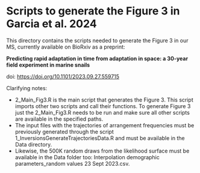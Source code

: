# Scripts to generate the Figure 3 in Garcia et al. 2024

This directory contains the scripts needed to generate the Figure 3 in our MS, currently available on BioRxiv as a preprint:

**Predicting rapid adaptation in time from adaptation in space: a 30-year field experiment in marine snails**

doi: https://doi.org/10.1101/2023.09.27.559715

Clarifying notes:
- 2_Main_Fig3.R is the main script that generates the Figure 3. This script imports other two scripts and call their functions. To generate Figure 3 just the 2_Main_Fig3.R needs to be run and make sure all other scripts are available in the specified paths.
- The input files with the trajectories of arrangement frequencies must be previously generated through the script 1_InversionsGenerateTrajectoriesData.R and must be available in the Data directory. 
- Likewise, the 500K random draws from the likelihood surface must be available in the Data folder too: Interpolation demographic parameters_random values 23 Sept 2023.csv.